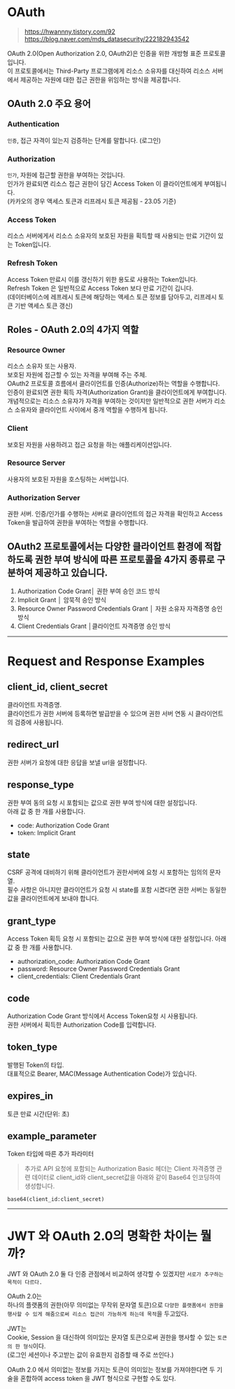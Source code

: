 # OAuth

> https://hwannny.tistory.com/92  
> https://blog.naver.com/mds_datasecurity/222182943542

OAuth 2.0(Open Authorization 2.0, OAuth2)은 인증을 위한 개방형 표준 프로토콜입니다.  
이 프로토콜에서는 Third-Party 프로그램에게 리소스 소유자를 대신하여 리소스 서버에서 제공하는 자원에 대한 접근 권한을 위임하는 방식을 제공합니다.

## OAuth 2.0 주요 용어

### Authentication

`인증`, 접근 자격이 있는지 검증하는 단계를 말합니다. (로그인)

### Authorization

`인가`, 자원에 접근할 권한을 부여하는 것입니다.  
인가가 완료되면 리소스 접근 권한이 담긴 Access Token 이 클라이언트에게 부여됩니다.  
(카카오의 경우 액세스 토큰과 리프레시 토큰 제공됨 - 23.05 기준)

### Access Token

리소스 서버에게서 리소스 소유자의 보호된 자원을 획득할 때 사용되는 만료 기간이 있는 Token입니다.

### Refresh Token

Access Token 만료시 이를 갱신하기 위한 용도로 사용하는 Token입니다.  
Refresh Token 은 일반적으로 Access Token 보다 만료 기간이 깁니다.  
(데이터베이스에 레프레시 토큰에 해당하는 액세스 토큰 정보를 담아두고, 리프레시 토큰 기반 액세스 토큰 갱신)

## Roles - OAuth 2.0의 4가지 역할

### Resource Owner

리소스 소유자 또는 사용자.  
보호된 자원에 접근할 수 있는 자격을 부여해 주는 주체.  
OAuth2 프로토콜 흐름에서 클라이언트를 인증(Authorize)하는 역할을 수행합니다.  
인증이 완료되면 권한 획득 자격(Authorization Grant)을 클라이언트에게 부여합니다.  
개념적으로는 리소스 소유자가 자격을 부여하는 것이지만 일반적으로 권한 서버가 리소스 소유자와 클라이언트 사이에서 중개 역할을 수행하게 됩니다.

### Client

보호된 자원을 사용하려고 접근 요청을 하는 애플리케이션입니다.

### Resource Server

사용자의 보호된 자원을 호스팅하는 서버입니다.

### Authorization Server

권한 서버. 인증/인가를 수행하는 서버로 클라이언트의 접근 자격을 확인하고 Access Token을 발급하여 권한을 부여하는 역할을 수행합니다.

## OAuth2 프로토콜에서는 다양한 클라이언트 환경에 적합하도록 권한 부여 방식에 따른 프로토콜을 4가지 종류로 구분하여 제공하고 있습니다.

1. Authorization Code Grant│ 권한 부여 승인 코드 방식
2. Implicit Grant │ 암묵적 승인 방식
3. Resource Owner Password Credentials Grant │ 자원 소유자 자격증명 승인 방식
4. Client Credentials Grant │클라이언트 자격증명 승인 방식

---

# Request and Response Examples

## client_id, client_secret

클라이언트 자격증명.  
클라이언트가 권한 서버에 등록하면 발급받을 수 있으며 권한 서버 연동 시 클라이언트의 검증에 사용됩니다.

## redirect_url

권한 서버가 요청에 대한 응답을 보낼 url을 설정합니다.

## response_type

권한 부여 동의 요청 시 포함되는 값으로 권한 부여 방식에 대한 설정입니다.  
아래 값 중 한 개를 사용합니다.

- code: Authorization Code Grant
- token: Implicit Grant

## state

CSRF 공격에 대비하기 위해 클라이언트가 권한서버에 요청 시 포함하는 임의의 문자열.  
필수 사항은 아니지만 클라이언트가 요청 시 state를 포함 시켰다면 권한 서버는 동일한 값을 클라이언트에게 보내야 합니다.

## grant_type

Access Token 획득 요청 시 포함되는 값으로 권한 부여 방식에 대한 설정입니다. 아래 값 중 한 개를 사용합니다.

- authorization_code: Authorization Code Grant
- password: Resource Owner Password Credentials Grant
- client_credentials: Client Credentials Grant

## code

Authorization Code Grant 방식에서 Access Token요청 시 사용됩니다.  
권한 서버에서 획득한 Authorization Code를 입력합니다.

## token_type

발행된 Token의 타입.  
대표적으로 Bearer, MAC(Message Authentication Code)가 있습니다.

## expires_in

토큰 만료 시간(단위: 초)

## example_parameter

Token 타입에 따른 추가 파라미터

> 추가로 API 요청에 포함되는 Authorization Basic 헤더는 Client 자격증명 관련 데이터로 client_id와 client_secret값을 아래와 같이 Base64 인코딩하여 생성합니다.

```
base64(client_id:client_secret)
```

---

# JWT 와 OAuth 2.0의 명확한 차이는 뭘까?

JWT 와 OAuth 2.0 둘 다 인증 관점에서 비교하여 생각할 수 있겠지만 `서로가 추구하는 목적이 다르다.`

OAuth 2.0는  
하나의 플랫폼의 권한(아무 의미없는 무작위 문자열 토큰)으로 `다양한 플랫폼에서 권한을 행사할 수 있게 해줌으로써 리소스 접근이 가능하게 하는데 목적`을 두고있다.

JWT는  
Cookie, Session 을 대신하여 의미있는 문자열 토큰으로써 권한을 행사할 수 있는 `토큰의 한 형식`이다.  
(로그인 세션이나 주고받는 값이 유효한지 검증할 때 주로 쓰인다.)

OAuth 2.0 에서 의미없는 정보를 가지는 토큰이 의미있는 정보를 가져야한다면 두 기술을 혼합하여 access token 을 JWT 형식으로 구현할 수도 있다.
